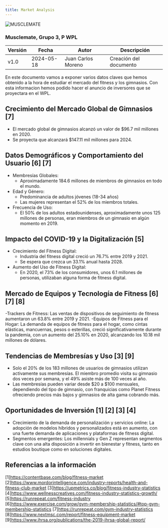 ```yaml
---
title: Market Analysis
---
```


![MUSCLEMATE](logo.png)

### Musclemate, Grupo 3, P  WPL

| Versión | Fecha      | Autor                 | Descripción            |
| ------- | ---------- | --------------------- | ---------------------- |
| v1.0    | 2024-05-18 | Juan Carlos Moreno | Creación del documento |

En este documento vamos a exponer varios datos claves que hemos obtenido a la hora de estudiar el mercado del fitness y los gimnasios. Con esta informacion hemos podido hacer el anuncio de inversores que se proyectara en el WPL.

## Crecimiento del Mercado Global de Gimnasios [7]
- El mercado global de gimnasios alcanzó un valor de $96.7 mil millones en 2020.
- Se proyecta que alcanzará $147.11 mil millones para 2024.

## Datos Demográficos y Comportamiento del Usuario [6] [7]
- Membresías Globales:
  - Aproximadamente 184.6 millones de miembros de gimnasios en todo el mundo.
- Edad y Género:
  - Predominancia de adultos jóvenes (18-34 años)
  - Las mujeres representan el 52% de los miembros totales.
- Frecuencia de Uso:
  - El 50% de los adultos estadounidenses, aproximadamente unos 125 millones de personas, eran miembros de un gimnasio en algún momento en 2019.

## Impacto del COVID-19 y la Digitalización [5]
- Crecimiento del Fitness Digital:
  - Industria del fitness digital creció un 76.7% entre 2019 y 2021.
  - Se espera que crezca un 33.1% anual hasta 2028.
- Aumento del Uso de Fitness Digital:
  - En 2020, el 73% de los consumidores, unos 6.1 millones de personas, utilizaban alguna forma de fitness digital.

## Mercado de Equipos y Tecnología de Fitness [6] [7] [8]
-Trackers de Fitness: Las ventas de dispositivos de seguimiento de fitness aumentaron un 63.8% entre 2019 y 2021​.
-Equipos de Fitness para el Hogar: La demanda de equipos de fitness para el hogar, como cintas elásticas, mancuernas, pesos o esterillas, creció significativamente durante la pandemia, con un aumento del 25.10% en 2020, alcanzando los 10.18 mil millones de dólares​​.


## Tendencias de Membresías y Uso [3] [9]
- Solo el 20% de los 183 millones de usuarios de gimnasios utilizan activamente sus membresías. El miembro promedio visita su gimnasio dos veces por semana, y el 49% asiste más de 100 veces al año.
- Las membresías pueden variar desde $20 a $100 mensuales, dependiendo del tipo de gimnasio, con franquicias como Planet Fitness ofreciendo precios más bajos y gimnasios de alta gama cobrando más.

## Oportunidades de Inversión [1] [2] [3] [4]
- Crecimiento de la demanda de personalización y servicios online: La adopción de modelos híbridos y personalizados está en aumento, con una fuerte demanda de aplicaciones y plataformas de fitness digital.
- Segmentos emergentes: Los millennials y Gen Z representan segmentos clave con una alta disposición a invertir en bienestar y fitness, tanto en estudios boutique como en soluciones digitales.


## Referencias a la información
[1]https://contentbase.com/blog/fitness-market
[2]https://www.mordorintelligence.com/industry-reports/health-and-fitness-club-market
[3]https://upmetrics.co/blog/fitness-industry-statistics
[4]https://www.wellnesscreatives.com/fitness-industry-statistics-growth/
[5]https://runrepeat.com/fitness-industry
[6]https://www.exercise.com/grow/gym-membership-statistics/#top-gym-membership-statistics
[7]https://runrepeat.com/gym-industry-statistics
[8]https://www.nextmsc.com/report/fitness-equipment-market
[9]https://www.ihrsa.org/publications/the-2019-ihrsa-global-report/
